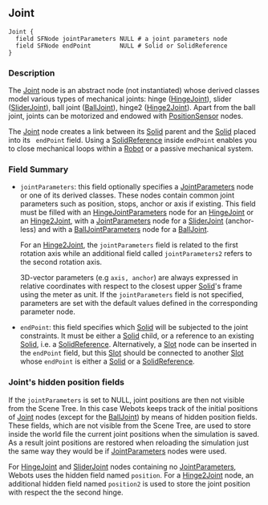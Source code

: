 ## Joint

```
Joint {
  field SFNode jointParameters NULL # a joint parameters node
  field SFNode endPoint        NULL # Solid or SolidReference
}
```

### Description

The [Joint](#joint) node is an abstract node (not instantiated) whose derived
classes model various types of mechanical joints: hinge
([HingeJoint](hingejoint.md#hingejoint)), slider
([SliderJoint](sliderjoint.md#sliderjoint)), ball joint
([BallJoint](balljoint.md#balljoint)), hinge2
([Hinge2Joint](hinge2joint.md#hinge2joint)). Apart from the ball joint, joints
can be motorized and endowed with
[PositionSensor](positionsensor.md#positionsensor) nodes.

The [Joint](#joint) node creates a link between its [Solid](solid.md#solid)
parent and the [Solid](solid.md#solid) placed into its ` endPoint` field. Using
a [SolidReference](solidreference.md#solidreference) inside `endPoint` enables
you to close mechanical loops within a [Robot](robot.md#robot) or a passive
mechanical system.

### Field Summary

- `jointParameters`: this field optionally specifies a
[JointParameters](jointparameters.md#jointparameters) node or one of its derived
classes. These nodes contain common joint parameters such as position, stops,
anchor or axis if existing. This field must be filled with an
[HingeJointParameters](hingejointparameters.md#hingejointparameters) node for an
[HingeJoint](hingejoint.md#hingejoint) or an
[Hinge2Joint](hinge2joint.md#hinge2joint), with a
[JointParameters](jointparameters.md#jointparameters) node for a
[SliderJoint](sliderjoint.md#sliderjoint) (anchor-less) and with a
[BallJointParameters](balljointparameters.md#balljointparameters) node for a
[BallJoint](balljoint.md#balljoint).

    For an [Hinge2Joint](hinge2joint.md#hinge2joint), the `jointParameters` field is
    related to the first rotation axis while an additional field called
    `jointParameters2` refers to the second rotation axis.

    3D-vector parameters (e.g `axis, anchor`) are always expressed in relative
    coordinates with respect to the closest upper [Solid](solid.md#solid)'s frame
    using the meter as unit. If the  `jointParameters` field is not specified,
    parameters are set with the default values defined in the corresponding
    parameter node.

- `endPoint`: this field specifies which [Solid](solid.md#solid) will be subjected
to the joint constraints. It must be either a [Solid](solid.md#solid) child, or
a reference to an existing [Solid](solid.md#solid), i.e. a
[SolidReference](solidreference.md#solidreference). Alternatively, a
[Slot](slot.md#slot) node can be inserted in the `endPoint` field, but this
[Slot](slot.md#slot) should be connected to another [Slot](slot.md#slot) whose
`endPoint` is either a [Solid](solid.md#solid) or a
[SolidReference](solidreference.md#solidreference).

### Joint's hidden position fields

If the `jointParameters` is set to NULL, joint positions are then not visible
from the Scene Tree. In this case Webots keeps track of the initial positions of
[Joint](#joint) nodes (except for the [BallJoint](balljoint.md#balljoint)) by
means of hidden position fields. These fields, which are not visible from the
Scene Tree, are used to store inside the world file the current joint positions
when the simulation is saved. As a result joint positions are restored when
reloading the simulation just the same way they would be if
[JointParameters](jointparameters.md#jointparameters) nodes were used.

For [HingeJoint](hingejoint.md#hingejoint) and
[SliderJoint](sliderjoint.md#sliderjoint) nodes containing no
[JointParameters](jointparameters.md#jointparameters), Webots uses the hidden
field named `position`. For a [Hinge2Joint](hingejoint.md#hingejoint) node, an
additional hidden field named `position2` is used to store the joint position
with respect the the second hinge.

